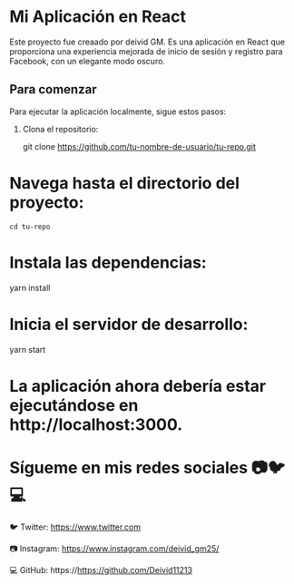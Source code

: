 # Mi Aplicación en React

Este proyecto fue creaado por deivid GM. Es una aplicación en React que proporciona una experiencia mejorada de inicio de sesión y registro para Facebook, con un elegante modo oscuro.

## Para comenzar

Para ejecutar la aplicación localmente, sigue estos pasos:

1. Clona el repositorio:

   git clone https://github.com/tu-nombre-de-usuario/tu-repo.git

  # Navega hasta el directorio del proyecto:

    cd tu-repo
# Instala las dependencias:

yarn install

# Inicia el servidor de desarrollo:


yarn start


# La aplicación ahora debería estar ejecutándose en http://localhost:3000.



# Sígueme en mis redes sociales 📷🐦💻
🐦 Twitter: https://www.twitter.com

📷 Instagram: https://www.instagram.com/deivid_gm25/

💻 GitHub: https://https://github.com/Deivid11213
